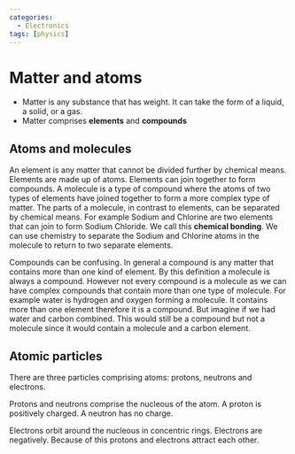 ```yaml
---
categories:
  - Electronics
tags: [physics]
---
```


# Matter and atoms

- Matter is any substance that has weight. It can take the form of a liquid, a solid, or a gas.
- Matter comprises **elements** and **compounds**

## Atoms and molecules

An element is any matter that cannot be divided further by chemical means. Elements are made up of atoms. Elements can join together to form compounds. A molecule is a type of compound where the atoms of two types of elements have joined together to form a more complex type of matter. The parts of a molecule, in contrast to elements, can be separated by chemical means. For example Sodium and Chlorine are two elements that can join to form Sodium Chloride. We call this **chemical bonding**. We can use chemistry to separate the Sodium and Chlorine atoms in the molecule to return to two separate elements.

Compounds can be confusing. In general a compound is any matter that contains more than one kind of element. By this definition a molecule is always a compound. However not every compound is a molecule as we can have complex compounds that contain more than one type of molecule. For example water is hydrogen and oxygen forming a molecule. It contains more than one element therefore it is a compound. But imagine if we had water and carbon combined. This would still be a compound but not a molecule since it would contain a molecule and a carbon element.

## Atomic particles

There are three particles comprising atoms: protons, neutrons and electrons.

Protons and neutrons comprise the nucleous of the atom. A proton is positively charged. A neutron has no charge.

Electrons orbit around the nucleous in concentric rings. Electrons are negatively. Because of this protons and electrons attract each other.
